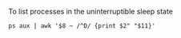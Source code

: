 To list processes in the uninterruptible sleep state
    
    ps aux | awk '$8 ~ /^D/ {print $2" "$11}'
